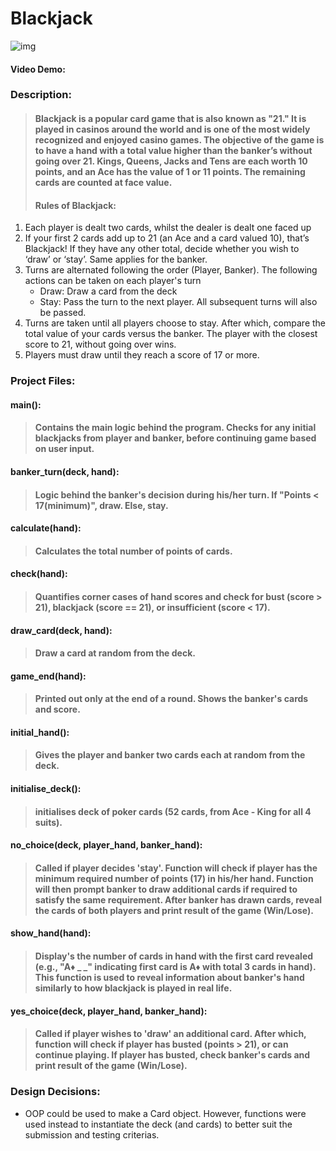 # Blackjack
![img](https://upload.wikimedia.org/wikipedia/commons/thumb/3/33/Blackjack21.jpg/640px-Blackjack21.jpg)

#### Video Demo:  <URL HERE>

### Description:

>#### Blackjack is a popular card game that is also known as "21." It is played in casinos around the world and is one of the most widely recognized and enjoyed casino games. The objective of the game is to have a hand with a total value higher than the banker’s without going over 21. Kings, Queens, Jacks and Tens are each worth 10 points, and an Ace has the value of 1 or 11 points. The remaining cards are counted at face value.
>#### Rules of Blackjack:
1. Each player is dealt two cards, whilst the dealer is dealt one faced up
2. If your first 2 cards add up to 21 (an Ace and a card valued 10), that’s Blackjack! If they have any other total, decide whether you wish to ‘draw’ or ‘stay’. Same applies for the banker.
3. Turns are alternated following the order (Player, Banker). The following actions can be taken on each player's turn
    + Draw: Draw a card from the deck
    + Stay: Pass the turn to the next player. All subsequent turns will also be passed.
4. Turns are taken until all players choose to stay. After which, compare the total value of your cards versus the banker. The player with the closest score to 21, without going over wins.
5. Players must draw until they reach a score of 17 or more.


### Project Files:

#### main():
>#### Contains the main logic behind the program. Checks for any initial blackjacks from player and banker, before continuing game based on user input.

#### banker_turn(deck, hand):
>#### Logic behind the banker's decision during his/her turn. If "Points < 17(minimum)", draw. Else, stay.

#### calculate(hand):
>#### Calculates the total number of points of cards.

#### check(hand):
>#### Quantifies corner cases of hand scores and check for bust (score > 21), blackjack (score == 21), or insufficient (score < 17).

#### draw_card(deck, hand):
>#### Draw a card at random from the deck.

#### game_end(hand):
>#### Printed out only at the end of a round. Shows the banker's cards and score.

#### initial_hand():
>#### Gives the player and banker two cards each at random from the deck.

#### initialise_deck():
>#### initialises deck of poker cards (52 cards, from Ace - King for all 4 suits).

#### no_choice(deck, player_hand, banker_hand):
>#### Called if player decides 'stay'. Function will check if player has the minimum required number of points (17) in his/her hand. Function will then prompt banker to draw additional cards if required to satisfy the same requirement. After banker has drawn cards, reveal the cards of both players and print result of the game (Win/Lose).

#### show_hand(hand):
>#### Display's the number of cards in hand with the first card revealed (e.g., "A♦ _ _" indicating first card is A♦ with total 3 cards in hand). This function is used to reveal information about banker's hand similarly to how blackjack is played in real life.

#### yes_choice(deck, player_hand, banker_hand):
>#### Called if player wishes to 'draw' an additional card. After which, function will check if player has busted (points > 21), or can continue playing. If player has busted, check banker's cards and print result of the game (Win/Lose).


### Design Decisions:
- OOP could be used to make a Card object. However, functions were used instead to instantiate the deck (and cards) to better suit the submission and testing criterias.